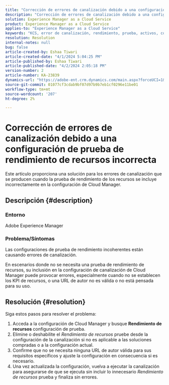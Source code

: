 ```yaml
---
title: "Corrección de errores de canalización debido a una configuración incorrecta de la prueba de rendimiento de los recursos"
description: "Corrección de errores de canalización debido a una configuración de prueba de rendimiento de recursos incorrecta."
solution: Experience Manager as a Cloud Service
product: Experience Manager as a Cloud Service
applies-to: "Experience Manager as a Cloud Service"
keywords: "KCS, error de canalización, rendimiento, prueba, activos, configuración, KPI, URL, prueba de rendimiento de activos"
resolution: Resolution
internal-notes: null
bug: false
article-created-by: Eshaa Tiwari
article-created-date: "4/1/2024 5:04:25 PM"
article-published-by: Eshaa Tiwari
article-published-date: "4/2/2024 2:05:18 PM"
version-number: 2
article-number: KA-23839
dynamics-url: "https://adobe-ent.crm.dynamics.com/main.aspx?forceUCI=1&pagetype=entityrecord&etn=knowledgearticle&id=573e8ae0-49f0-ee11-904c-6045bd006b3d"
source-git-commit: 01077cf3cdab9bf07d97b9b7eb1cf0296e11be01
workflow-type: tm+mt
source-wordcount: '207'
ht-degree: 2%

---
```


# Corrección de errores de canalización debido a una configuración de prueba de rendimiento de recursos incorrecta


Este artículo proporciona una solución para los errores de canalización que se producen cuando la prueba de rendimiento de los recursos se incluye incorrectamente en la configuración de Cloud Manager.

## Descripción {#description}


### Entorno

Adobe Experience Manager

### Problema/Síntomas

Las configuraciones de prueba de rendimiento incoherentes están causando errores de canalización.

En escenarios donde no se necesita una prueba de rendimiento de recursos, su inclusión en la configuración de canalización de Cloud Manager puede provocar errores, especialmente cuando no se establecen los KPI de recursos, o una URL de autor no es válida o no está pensada para su uso.


## Resolución {#resolution}


Siga estos pasos para resolver el problema:

1. Acceda a la configuración de Cloud Manager y busque <b>Rendimiento de recursos </b>configuración de prueba.
2. Elimine o deshabilite el *Rendimiento de recursos* pruebe desde la configuración de la canalización si no es aplicable a las soluciones compradas o a la configuración actual.
3. Confirme que no se necesita ninguna URL de autor válida para sus requisitos específicos y ajuste la configuración en consecuencia si es necesario.
4. Una vez actualizada la configuración, vuelva a ejecutar la canalización para asegurarse de que se ejecuta sin incluir lo innecesario *Rendimiento de recursos* prueba y finaliza sin errores.

